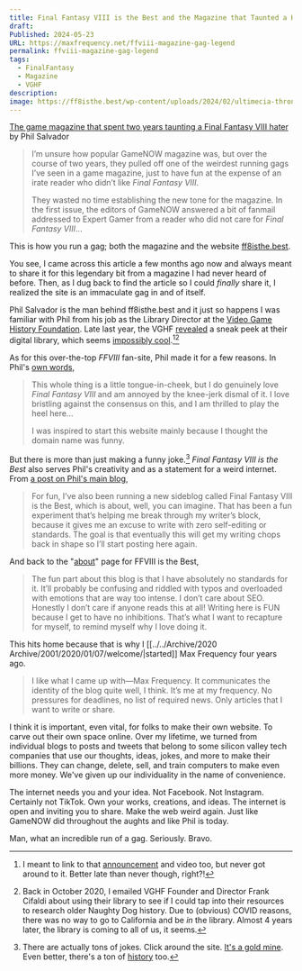 ```yaml
---
title: Final Fantasy VIII is the Best and the Magazine that Taunted a Hater
draft: 
Published: 2024-05-23
URL: https://maxfrequency.net/ffviii-magazine-gag-legend
permalink: ffviii-magazine-gag-legend
tags:
  - FinalFantasy
  - Magazine
  - VGHF
description: 
image: https://ff8isthe.best/wp-content/uploads/2024/02/ultimecia-throne-room.jpg
---
```

[The game magazine that spent two years taunting a Final Fantasy VIII hater](https://ff8isthe.best/2024/02/the-game-magazine-that-spent-two-years-taunting-a-final-fantasy-viii-hater/) by Phil Salvador

> I’m unsure how popular GameNOW magazine was, but over the course of two years, they pulled off one of the weirdest running gags I’ve seen in a game magazine, just to have fun at the expense of an irate reader who didn’t like *Final Fantasy VIII*.
> 
> They wasted no time establishing the new tone for the magazine. In the first issue, the editors of GameNOW answered a bit of fanmail addressed to Expert Gamer from a reader who did not care for *Final Fantasy VIII*...

This is how you run a gag; both the magazine and the website [ff8isthe.best](https://ff8isthe.best/).

You see, I came across this article a few months ago now and always meant to share it for this legendary bit from a magazine I had never heard of before. Then, as I dug back to find the article so I could *finally* share it, I realized the site is an immaculate gag in and of itself.

Phil Salvador is the man behind ff8isthe.best and it just so happens I was familiar with Phil from his job as the Library Director at the [Video Game History Foundation](https://gamehistory.org/). Late last year, the VGHF [revealed](https://gamehistory.org/introducing-the-vghf-digital-library/) a sneak peek at their digital library, which seems [impossibly cool](https://youtube.com/watch?v=WUaUXAE1nTM).[^1][^2] 

As for this over-the-top *FFVIII* fan-site, Phil made it for a few reasons. In Phil's [own words](https://ff8isthe.best/but-really/),

> This whole thing is a little tongue-in-cheek, but I do genuinely love *Final Fantasy VIII* and am annoyed by the knee-jerk dismal of it. I love bristling against the consensus on this, and I am thrilled to play the heel here...
> 
> I was inspired to start this website mainly because I thought the domain name was funny.

But there is more than just making a funny joke.[^3] *Final Fantasy VIII is the Best* also serves Phil's creativity and as a statement for a weird internet. From [a post on Phil's main blog](https://obscuritory.com/blog/dispatches-from-california/),

> For fun, I’ve also been running a new sideblog called Final Fantasy VIII is the Best, which is about, well, you can imagine. That has been a fun experiment that’s helping me break through my writer’s block, because it gives me an excuse to write with zero self-editing or standards. The goal is that eventually this will get my writing chops back in shape so I’ll start posting here again.

And back to the "[about](https://ff8isthe.best/but-really/)" page for FFVIII is the Best,

> The fun part about this blog is that I have absolutely no standards for it. It’ll probably be confusing and riddled with typos and overloaded with emotions that are way too intense. I don’t care about SEO. Honestly I don’t care if anyone reads this at all! Writing here is FUN because I get to have no inhibitions. That’s what I want to recapture for myself, to remind myself why I love doing it.

This hits home because that is why I [[../../Archive/2020 Archive/2001/2020/01/07/welcome/|started]] Max Frequency four years ago. 

> I like what I came up with—Max Frequency. It communicates the identity of the blog quite well, I think. It’s me at my frequency. No pressures for deadlines, no list of required news. Only articles that I want to write or share.

I think it is important, even vital, for folks to make their own website. To carve out their own space online. Over my lifetime, we turned from individual blogs to posts and tweets that belong to some silicon valley tech companies that use our thoughts, ideas, jokes, and more to make their billions. They can change, delete, sell, and train computers to make even more money. We've given up our individuality in the name of convenience. 

The internet needs you and your idea. Not Facebook. Not Instagram. Certainly not TikTok. Own your works, creations, and ideas. The internet is open and inviting you to share. Make the web weird again. Just like GameNOW did throughout the aughts and like Phil is today.

Man, what an incredible run of a gag. Seriously. Bravo. 

[^1]: I meant to link to that [announcement](https://gamehistory.org/introducing-the-vghf-digital-library/) and video too, but never got around to it. Better late than never though, right?!
[^2]: Back in October 2020, I emailed VGHF Founder and Director Frank Cifaldi about using their library to see if I could tap into their resources to research older Naughty Dog history. Due to (obvious) COVID reasons, there was no way to go to California and be *in* the library. Almost 4 years later, the library is coming to all of us, it seems. 
[^3]: There are actually tons of jokes. Click around the site. [It's a gold mine](https://ff8isthe.best/2024/02/i-made-a-final-fantasy-viii-car-in-forza-horizon-5-and-drove-it-off-a-cliff/). Even better, there's a ton of [history](https://ff8isthe.best/2024/03/the-ff8-tech-demo-well-never-see-again/) too. 